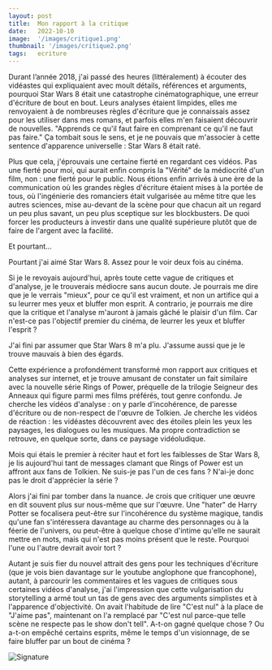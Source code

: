 ```yaml
---
layout: post
title:  Mon rapport à la critique
date:   2022-10-10
image:  '/images/critique1.png'
thumbnail: '/images/critique2.png'
tags:   ecriture
---
```


Durant l’année 2018, j'ai passé des heures (littéralement) à écouter des vidéastes qui expliquaient avec moult détails, références et arguments, pourquoi Star Wars 8 était une catastrophe cinématographique, une erreur d'écriture de bout en bout. Leurs analyses étaient limpides, elles me renvoyaient à de nombreuses règles d'écriture que je connaissais assez pour les utiliser dans mes romans, et parfois elles m'en faisaient découvrir de nouvelles. "Apprends ce qu'il faut faire en comprenant ce qu'il ne faut pas faire." Ça tombait sous le sens, et je ne pouvais que m'associer à cette sentence d'apparence universelle : Star Wars 8 était raté.

Plus que cela, j'éprouvais une certaine fierté en regardant ces vidéos. Pas une fierté pour moi, qui aurait enfin compris la "Vérité" de la médiocrité d'un film, non : une fierté pour le public. Nous étions enfin arrivés à une ère de la communication où les grandes règles d'écriture étaient mises à la portée de tous, où l'ingénierie des romanciers était vulgarisée au même titre que les autres sciences, mise au-devant de la scène pour que chacun ait un regard un peu plus savant, un peu plus sceptique sur les blockbusters. De quoi forcer les producteurs à investir dans une qualité supérieure plutôt que de faire de l'argent avec la facilité.

Et pourtant…

Pourtant j'ai aimé Star Wars 8. Assez pour le voir deux fois au cinéma.

Si je le revoyais aujourd'hui, après toute cette vague de critiques et d'analyse, je le trouverais médiocre sans aucun doute. Je pourrais me dire que je le verrais "mieux", pour ce qu'il est vraiment, et non un artifice qui a su leurrer mes yeux et bluffer mon esprit. A contrario, je pourrais me dire que la critique et l'analyse m'auront à jamais gâché le plaisir d'un film. Car n'est-ce pas l'objectif premier du cinéma, de leurrer les yeux et bluffer l'esprit ?

J'ai fini par assumer que Star Wars 8 m'a plu. J'assume aussi que je le trouve mauvais à bien des égards.

Cette expérience a profondément transformé mon rapport aux critiques et analyses sur internet, et je trouve amusant de constater un fait similaire avec la nouvelle série Rings of Power, préquelle de la trilogie Seigneur des Anneaux qui figure parmi mes films préférés, tout genre confondu. Je cherche les vidéos d'analyse : on y parle d'incohérence, de paresse d'écriture ou de non-respect de l'œuvre de Tolkien. Je cherche les vidéos de réaction : les vidéastes découvrent avec des étoiles plein les yeux les paysages, les dialogues ou les musiques. Ma propre contradiction se retrouve, en quelque sorte, dans ce paysage vidéoludique.

Mois qui étais le premier à réciter haut et fort les faiblesses de Star Wars 8, je lis aujourd'hui tant de messages clamant que Rings of Power est un affront aux fans de Tolkien. Ne suis-je pas l'un de ces fans ? N'ai-je donc pas le droit d'apprécier la série ?

Alors j'ai fini par tomber dans la nuance. Je crois que critiquer une œuvre en dit souvent plus sur nous-même que sur l'œuvre. Une "hater" de Harry Potter se focalisera peut-être sur l'incohérence du système magique, tandis qu'une fan s'intéressera davantage au charme des personnages ou à la féerie de l'univers, ou peut-être à quelque chose d'intime qu'elle ne saurait mettre en mots, mais qui n'est pas moins présent que le reste. Pourquoi l'une ou l'autre devrait avoir tort ?

Autant je suis fier du nouvel attrait des gens pour les techniques d'écriture (que je vois bien davantage sur le youtube anglophone que francophone), autant, à parcourir les commentaires et les vagues de critiques sous certaines vidéos d'analyse, j'ai l'impression que cette vulgarisation du storytelling a armé tout un tas de gens avec des arguments simplistes et à l'apparence d'objectivité. On avait l'habitude de lire "C'est nul" à la place de "J'aime pas", maintenant on l'a remplacé par "C'est nul parce-que telle scène ne respecte pas le show don't tell". A-t-on gagné quelque chose ? Ou a-t-on empêché certains esprits, même le temps d'un visionnage, de se faire bluffer par un bout de cinéma ?

![Signature]({{site.baseurl}}/images/signature-doree2.png)
